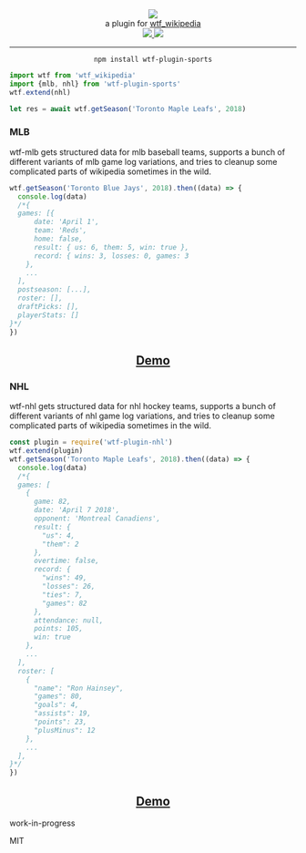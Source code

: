 <div align="center">
  <img src="https://cloud.githubusercontent.com/assets/399657/23590290/ede73772-01aa-11e7-8915-181ef21027bc.png" />

  <div>a plugin for <a href="https://github.com/spencermountain/wtf_wikipedia/">wtf_wikipedia</a></div>
  
  <!-- npm version -->
  <a href="https://npmjs.org/package/wtf-plugin-sports">
    <img src="https://img.shields.io/npm/v/wtf-plugin-sports.svg?style=flat-square" />
  </a>
  
  <!-- file size -->
  <a href="https://unpkg.com/wtf-plugin-sports/builds/wtf-plugin-sports.min.js">
    <img src="https://badge-size.herokuapp.com/spencermountain/wtf-plugin-html/master/builds/wtf-plugin-sports.min.js" />
  </a>
   <hr/>
</div>

<div align="center">
  <code>npm install wtf-plugin-sports</code>
</div>

```js
import wtf from 'wtf_wikipedia'
import {mlb, nhl} from 'wtf-plugin-sports'
wtf.extend(nhl)

let res = await wtf.getSeason('Toronto Maple Leafs', 2018)
```

### MLB

wtf-mlb gets structured data for mlb baseball teams, supports a bunch of different variants of mlb game log variations, and tries to cleanup some complicated parts of wikipedia sometimes in the wild.

```js
wtf.getSeason('Toronto Blue Jays', 2018).then((data) => {
  console.log(data)
  /*{
  games: [{
      date: 'April 1',
      team: 'Reds',
      home: false,
      result: { us: 6, them: 5, win: true },
      record: { wins: 3, losses: 0, games: 3
    },
    ...
  ],
  postseason: [...],
  roster: [],
  draftPicks: [],
  playerStats: [] 
}*/
})
```

<div align="center">
  <h2><a href="https://observablehq.com/@spencermountain/wikipedia-baseball-table-parser">Demo</a></h2>
</div>

### NHL

wtf-nhl gets structured data for nhl hockey teams, supports a bunch of different variants of nhl game log variations, and tries to cleanup some complicated parts of wikipedia sometimes in the wild.

```js
const plugin = require('wtf-plugin-nhl')
wtf.extend(plugin)
wtf.getSeason('Toronto Maple Leafs', 2018).then((data) => {
  console.log(data)
  /*{
  games: [
    { 
      game: 82,
      date: 'April 7 2018',
      opponent: 'Montreal Canadiens',
      result: {
        "us": 4,
        "them": 2
      },
      overtime: false,
      record: {
        "wins": 49,
        "losses": 26,
        "ties": 7,
        "games": 82
      },
      attendance: null,
      points: 105,
      win: true 
    },
    ...
  ],
  roster: [
    {
      "name": "Ron Hainsey",
      "games": 80,
      "goals": 4,
      "assists": 19,
      "points": 23,
      "plusMinus": 12
    },
    ...
  ],
}*/
})
```

<div align="center">
  <h2><a href="https://observablehq.com/@spencermountain/wtf-plugin-nhl">Demo</a></h2>
</div>


work-in-progress

MIT
